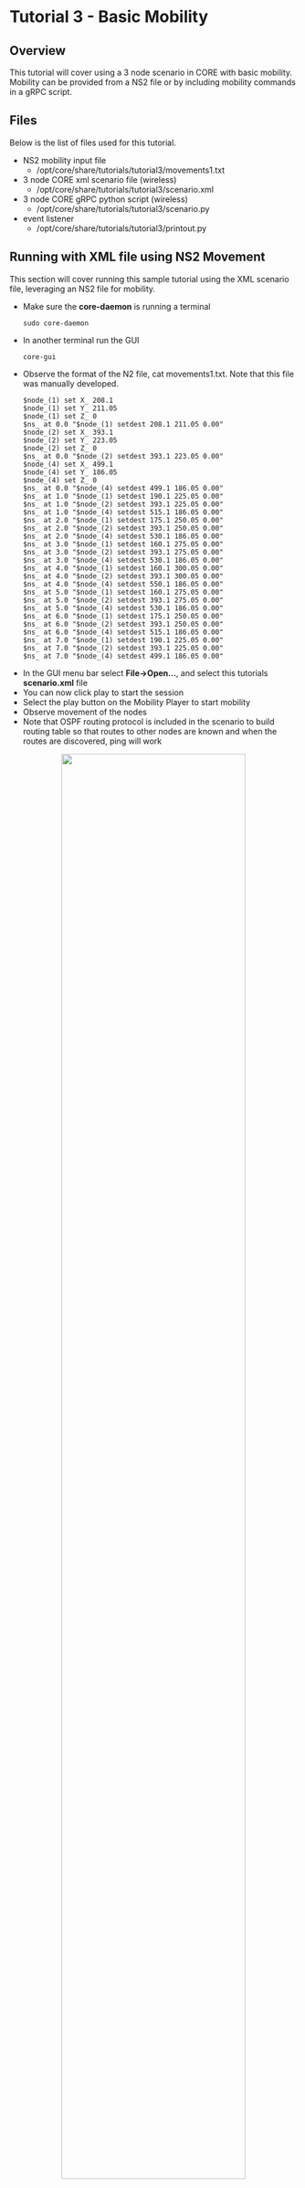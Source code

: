 # Tutorial 3 - Basic Mobility

## Overview

This tutorial will cover using a 3 node scenario in CORE with basic mobility.
Mobility can be provided from a NS2 file or by including mobility commands in a gRPC script.

## Files

Below is the list of files used for this tutorial.

* NS2 mobility input file
    * /opt/core/share/tutorials/tutorial3/movements1.txt
* 3 node CORE xml scenario file  (wireless)
    * /opt/core/share/tutorials/tutorial3/scenario.xml
* 3 node CORE gRPC python script (wireless)
    * /opt/core/share/tutorials/tutorial3/scenario.py
* event listener
    * /opt/core/share/tutorials/tutorial3/printout.py

## Running with XML file using NS2 Movement

This section will cover running this sample tutorial using the XML scenario
file, leveraging an NS2 file for mobility.

* Make sure the **core-daemon** is running a terminal
   ```shell
   sudo core-daemon
   ```
* In another terminal run the GUI
   ```shell
   core-gui
   ```
* Observe the format of the N2 file, cat movements1.txt. Note that this file was manually developed.
   ```shell
   $node_(1) set X_ 208.1
   $node_(1) set Y_ 211.05
   $node_(1) set Z_ 0
   $ns_ at 0.0 "$node_(1) setdest 208.1 211.05 0.00"
   $node_(2) set X_ 393.1
   $node_(2) set Y_ 223.05
   $node_(2) set Z_ 0
   $ns_ at 0.0 "$node_(2) setdest 393.1 223.05 0.00"
   $node_(4) set X_ 499.1
   $node_(4) set Y_ 186.05
   $node_(4) set Z_ 0
   $ns_ at 0.0 "$node_(4) setdest 499.1 186.05 0.00"
   $ns_ at 1.0 "$node_(1) setdest 190.1 225.05 0.00"
   $ns_ at 1.0 "$node_(2) setdest 393.1 225.05 0.00"
   $ns_ at 1.0 "$node_(4) setdest 515.1 186.05 0.00"
   $ns_ at 2.0 "$node_(1) setdest 175.1 250.05 0.00"
   $ns_ at 2.0 "$node_(2) setdest 393.1 250.05 0.00"
   $ns_ at 2.0 "$node_(4) setdest 530.1 186.05 0.00"
   $ns_ at 3.0 "$node_(1) setdest 160.1 275.05 0.00"
   $ns_ at 3.0 "$node_(2) setdest 393.1 275.05 0.00"
   $ns_ at 3.0 "$node_(4) setdest 530.1 186.05 0.00"
   $ns_ at 4.0 "$node_(1) setdest 160.1 300.05 0.00"
   $ns_ at 4.0 "$node_(2) setdest 393.1 300.05 0.00"
   $ns_ at 4.0 "$node_(4) setdest 550.1 186.05 0.00"
   $ns_ at 5.0 "$node_(1) setdest 160.1 275.05 0.00"
   $ns_ at 5.0 "$node_(2) setdest 393.1 275.05 0.00"
   $ns_ at 5.0 "$node_(4) setdest 530.1 186.05 0.00"
   $ns_ at 6.0 "$node_(1) setdest 175.1 250.05 0.00"
   $ns_ at 6.0 "$node_(2) setdest 393.1 250.05 0.00"
   $ns_ at 6.0 "$node_(4) setdest 515.1 186.05 0.00"
   $ns_ at 7.0 "$node_(1) setdest 190.1 225.05 0.00"
   $ns_ at 7.0 "$node_(2) setdest 393.1 225.05 0.00"
   $ns_ at 7.0 "$node_(4) setdest 499.1 186.05 0.00"
   ```
* In the GUI menu bar select **File->Open...**, and select this tutorials **scenario.xml** file
* You can now click play to start the session
* Select the play button on the Mobility Player to start mobility
* Observe movement of the nodes
* Note that OSPF routing protocol is included in the scenario to build routing table so that routes to other nodes are
  known and when the routes are discovered, ping will work

<p align="center">
  <img src="/core/static/tutorial3/motion_from_ns2_file.png" width="80%" >
</p>

## Running with the gRPC Script

This section covers using a gRPC script to create and provide scenario movement.

* Make sure the **core-daemon** is running a terminal
   ```shell
   sudo core-daemon
   ```
* From another terminal run the **scenario.py** script
   ```shell
   /opt/core/venv/bin/python scenario.py
   ```
* In another terminal run the GUI
    ```shell
    core-gui
    ```
* In the GUI dialog box select the session and click connect
* You will now have joined the already running scenario
* In the terminal running the **scenario.py**, hit a key to start motion
   <p align="center">
     <img src="/core/static/tutorial3/mobility-script.png" width="80%" >
   </p>
* Observe the link between **n3** and **n4** is shown and then as motion continues the link breaks
   <p align="center">
     <img src="/core/static/tutorial3/motion_continued_breaks_link.png" width="80%" >
   </p>

## Running the Chat App Software

This section covers using one of the above 2 scenarios to run software within
the nodes.

* In the GUI double click on **n4**, this will bring up a terminal for this node
* in the **n4** terminal, run the server
   ```shell
   export PATH=$PATH:/usr/local/bin
   chatapp-server
   ```
* In the GUI double click on **n2**, this will bring up a terminal for this node
* In the **n2** terminal, run the client
   ```shell
   export PATH=$PATH:/usr/local/bin
   chatapp-client -a 10.0.0.4
   ```
* This will result in **n2** connecting to the server
* In the **n2** terminal, type a message at the client prompt and hit enter
   ```shell
   >>hello world
   ```
* Observe that text typed at client then appears in the server terminal
   ```shell
   chat server listening on: :9001
   [server] 10.0.0.2:53684 joining
   [10.0.0.2:53684] hello world
   ```

## Running Mobility from a Node

This section provides an example for running a script within a node, that
leverages a control network in CORE for issuing mobility using the gRPC
API.

* Edit the following line in **/opt/core/etc/core.conf**
   ```shell
   grpcaddress = 0.0.0.0
   ```
* Start the scenario from the **scenario.xml**
* From the GUI open **Session -> Options** and set **Control Network** to **172.16.0.0/24**
* Click to play the scenario
* Double click on **n2** to get a terminal window
* From the terminal window for **n2**, run the script
   ```shell
   /opt/core/venv/bin/python move-node2.py
   ```
* Observe that node 2 moves and continues to move

<p align="center">
  <img src="/core/static/tutorial3/move-n2.png" width="80%" >
</p>

